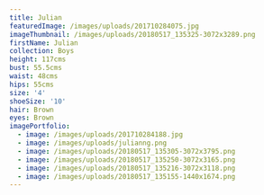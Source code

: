 ```yaml
---
title: Julian
featuredImage: /images/uploads/201710284075.jpg
imageThumbnail: /images/uploads/20180517_135325-3072x3289.png
firstName: Julian
collection: Boys
height: 117cms
bust: 55.5cms
waist: 48cms
hips: 55cms
size: '4'
shoeSize: '10'
hair: Brown
eyes: Brown
imagePortfolio:
  - image: /images/uploads/201710284188.jpg
  - image: /images/uploads/julianng.png
  - image: /images/uploads/20180517_135305-3072x3795.png
  - image: /images/uploads/20180517_135250-3072x3165.png
  - image: /images/uploads/20180517_135216-3072x3118.png
  - image: /images/uploads/20180517_135155-1440x1674.png
---
```


